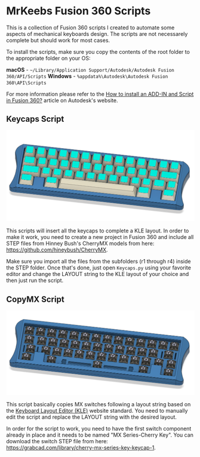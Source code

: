 # MrKeebs Fusion 360 Scripts

This is a collection of Fusion 360 scripts I created to automate some aspects of mechanical keyboards design. The scripts are not necessarely complete but should work for most cases.

To install the scripts, make sure you copy the contents of the root folder to the appropriate folder on your OS:

**macOS** - `~/Library/Application Support/Autodesk/Autodesk Fusion 360/API/Scripts`
**Windows** - `%appdata%\Autodesk\Autodesk Fusion 360\API\Scripts`

For more information please refer to the [How to install an ADD-IN and Script in Fusion 360?](https://knowledge.autodesk.com/search-result/caas/sfdcarticles/sfdcarticles/How-to-install-an-ADD-IN-and-Script-in-Fusion-360.html) article on Autodesk's website.

## Keycaps Script

![Keycaps Screenshot](Images/Keycaps.png)

This scripts will insert all the keycaps to complete a KLE layout. In order to make it work, you need to create a new project in Fusion 360 and include all STEP files from Hinney Bush's CherryMX models from here: https://github.com/hineybush/CherryMX.

Make sure you import all the files from the subfolders (r1 through r4) inside the STEP folder. Once that's done, just open `Keycaps.py` using your favorite editor and change the LAYOUT string to the KLE layout of your choice and then just run the script.

## CopyMX Script

![Keycaps Screenshot](Images/CopyMX.png)

This script basically copies MX switches following a layout string based on the [Keyboard Layout Editor (KLE)](http://www.keyboard-layout-editor.com) website standard. You need to manually edit the script and replace the LAYOUT string with the desired layout.

In order for the script to work, you need to have the first switch component already in place and it needs to be named "MX Series-Cherry Key". You can download the switch STEP file from here: https://grabcad.com/library/cherry-mx-series-key-keycap-1.
